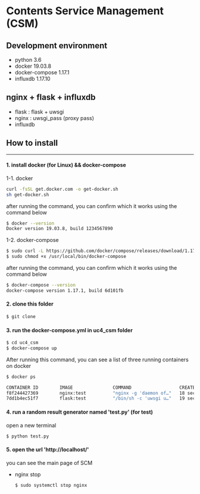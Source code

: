 # Contents Service Management (CSM)

## Development environment

- python 3.6
- docker 19.03.8
- docker-compose 1.17.1
- influxdb 1.17.10

## nginx + flask + influxdb
- flask : flask + uwsgi
- nginx : uwsgi_pass (proxy pass)
- influxdb

## How to install
---
#### 1. install docker (for Linux) && docker-compose

1-1. docker 
```sh
curl -fsSL get.docker.com -o get-docker.sh
sh get-docker.sh
```

after running the command, you can confirm which it works using the command below

```sh
$ docker --version
Docker version 19.03.8, build 1234567890
```

1-2. docker-compose

```sh
$ sudo curl -L https://github.com/docker/compose/releases/download/1.17.1/docker-compose-`uname -s`-`uname -m` -o /usr/local/bin/docker-compose
$ sudo chmod +x /usr/local/bin/docker-compose
```

after running the command, you can confirm which it works using the command below

```sh
$ docker-compose --version
docker-compose version 1.17.1, build 6d101fb
```


#### 2. clone this folder

   ```sh
$ git clone 
   ```

#### 3. run the **docker-compose.yml** in uc4_csm folder

   ```sh
$ cd uc4_csm
$ docker-compose up
   ```

   After running this command, you can see a list of three running containers on docker

   ```sh
$ docker ps
   
   CONTAINER ID        IMAGE               COMMAND                  CREATED             STATUS              PORTS                    NAMES
   f8f244427369        nginx:test          "nginx -g 'daemon of…"   18 seconds ago      Up 17 seconds       0.0.0.0:80->80/tcp       nginx
   7dd1b4ec51f7        flask:test          "/bin/sh -c 'uwsgi u…"   19 seconds ago      Up 18 seconds       0.0.0.0:5000->5000/tcp   flask
   
   ```

#### 4. run a random result generator named 'test.py' (for test)

   open a new terminal

```sh
$ python test.py
```




#### 5. open the url 'http://localhost/'

   you can see the main page of SCM



* nginx stop

  ```sh
  $ sudo systemctl stop nginx
  ```

  

   